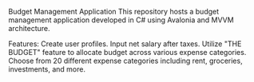 Budget Management Application
This repository hosts a budget management application developed in C# using Avalonia and MVVM architecture.

Features:
Create user profiles.
Input net salary after taxes.
Utilize "THE BUDGET" feature to allocate budget across various expense categories.
Choose from 20 different expense categories including rent, groceries, investments, and more.
